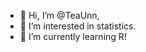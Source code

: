 - 👋 Hi, I’m @TeaUnn,
- 👀 I’m interested in statistics.
- 🌱 I’m currently learning R!

<!---
TeaUnn/TeaUnn is a ✨ special ✨ repository because its `README.md` (this file) appears on your GitHub profile.
You can click the Preview link to take a look at your changes.
--->
